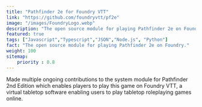```yaml
---
title: "Pathfinder 2e for Foundry VTT"
link: "https://github.com/foundryvtt/pf2e"
image: "/images/FoundryLogo.webp"
description: "The open source module for playing Pathfinder 2e on Foundry."
featured: true
tags: ["Javascript","Typescript","JSON","Node.js", "Python"]
fact: "The open source module for playing Pathfinder 2e on Foundry."
weight: 100
sitemap: 
    priority : 0.8
---
```


Made multiple ongoing contributions to the system module for Pathfinder 2nd Edition which enables players to play this game on Foundry VTT, a virtual tabletop software enabling users to play tabletop roleplaying games online.
